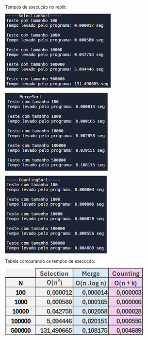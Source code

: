 Tempos de execução no replit:

![image](image.png)

![image](image_2.png)

![image](image_3.png)

Tabela comparando os tempos de execução:

![image](image_4.png)